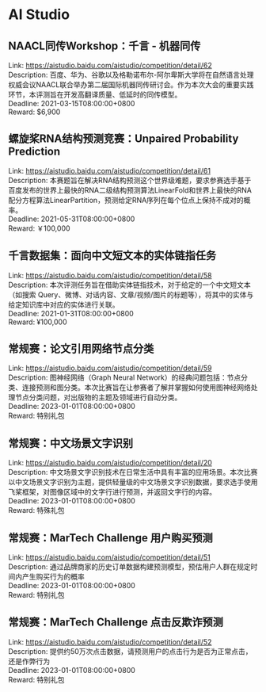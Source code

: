 # AI Studio



## NAACL同传Workshop：千言 - 机器同传

Link: https://aistudio.baidu.com/aistudio/competition/detail/62  
Description: 百度、华为、谷歌以及格勒诺布尔-阿尔卑斯大学将在自然语言处理权威会议NAACL联合举办第二届国际机器同传研讨会。作为本次大会的重要实践环节，本评测旨在开发高翻译质量、低延时的同传模型。  
Deadline: 2021-03-15T08:00:00+0800  
Reward: $6,900  


## 螺旋桨RNA结构预测竞赛：Unpaired Probability Prediction

Link: https://aistudio.baidu.com/aistudio/competition/detail/61  
Description: 本赛题旨在解决RNA结构预测这个世界级难题，要求参赛选手基于百度发布的世界上最快的RNA二级结构预测算法LinearFold和世界上最快的RNA配分方程算法LinearPartition，预测给定RNA序列在每个位点上保持不成对的概率。  
Deadline: 2021-05-31T08:00:00+0800  
Reward: ￥100,000  


## 千言数据集：面向中文短文本的实体链指任务

Link: https://aistudio.baidu.com/aistudio/competition/detail/58  
Description: 本次评测任务旨在借助实体链指技术，对于给定的一个中文短文本（如搜索 Query、微博、对话内容、文章/视频/图片的标题等），将其中的实体与给定知识库中对应的实体进行关联。  
Deadline: 2021-01-31T08:00:00+0800  
Reward: ¥100,000  


## 常规赛：论文引用网络节点分类

Link: https://aistudio.baidu.com/aistudio/competition/detail/59  
Description: 图神经网络（Graph Neural Network）的经典问题包括：节点分类、连接预测和图分类。本次比赛旨在让参赛者了解并掌握如何使用图神经网络处理节点分类问题，对出版物的主题及领域进行自动分类。  
Deadline: 2023-01-01T08:00:00+0800  
Reward: 特别礼包  


## 常规赛：中文场景文字识别

Link: https://aistudio.baidu.com/aistudio/competition/detail/20  
Description: 中文场景文字识别技术在日常生活中具有丰富的应用场景。本次比赛以中文场景文字识别为主题，提供轻量级的中文场景文字识别数据，要求选手使用飞桨框架，对图像区域中的文字行进行预测，并返回文字行的内容。  
Deadline: 2023-01-01T08:00:00+0800  
Reward: 特殊礼包  


## 常规赛：MarTech Challenge 用户购买预测

Link: https://aistudio.baidu.com/aistudio/competition/detail/51  
Description: 通过品牌商家的历史订单数据构建预测模型，预估用户人群在规定时间内产生购买行为的概率  
Deadline: 2023-01-01T08:00:00+0800  
Reward: 特别礼包  


## 常规赛：MarTech Challenge 点击反欺诈预测

Link: https://aistudio.baidu.com/aistudio/competition/detail/52  
Description: 提供约50万次点击数据，请预测用户的点击行为是否为正常点击，还是作弊行为  
Deadline: 2023-01-01T08:00:00+0800  
Reward: 特别礼包  

